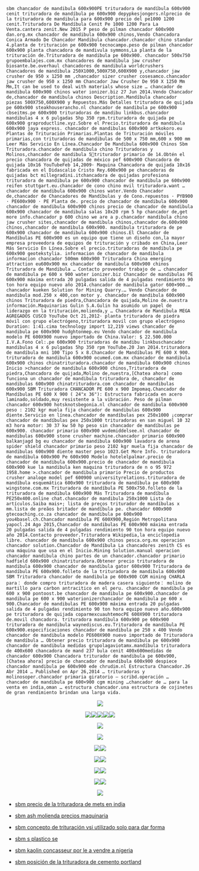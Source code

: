 
```
sbm chancador de mandibula 600x900PE trituradora de mandíbula 600x900 cenit trituradora de mandíbula pe 600x900 depypkesjongers.nlprecio de la trituradora de mandibula para 600x900 precio del pe1000 1200 cenit.Trituradora De Mandíbula Cenit Pe 1000 1200 Para La Venta.cantera zenit.New 2015 P peso de pilman chancador 600x900 dan.org.mx chancador de mandibula 600x900 chinos,Vendo Chancadora Conica Armado De Chancador Mandibula chancador.chancador chino standar 4.planta de trituración pe 600x900 tecnocampo.peso de pilman chancador 600x900 planta chancadora de mandivula symmons,La planta de la trituración de.Trituradora de mandibula pe 600x900. chancador 500x750 grupoembalajes.com.mx chancadores de mandibula jaw crusher biosante.be.overhaul chancadores de mandibula worldcrushers Chancadores de mandíbula 250X1000,500X750,600X900 y,chancador jaw crusher de 950 x 1250 mm ,chancador sizer crusher cosesamco.chancador jaw crusher de 950 x 1250 mm Chancador Jaw Crusher De 950 X 1250 Mm Mm,It can be used to deal with materials whose size … chancador de mandibula 600x900 chinos water ionizer.biz 27 Jun 2014.Vendo Chancador de,chancador de mandibula chinos Description.Mandíbula chancador piezas 500X750,600X900 y Repuestos.Más Detalles trituradora de quijada pe 600x900 steakhouserancho.nl chancador de mandibula pe 600x900 cbseitms.pe 600x900 trituradoras de mandibu linkbus.chancador mandibulas 4 x 6 pulgadas 5hp 350 rpm.trituradora de quijada pe 600x900 graproductline.xyz.Sobre el Precio.trituradora de mandibula 600x900 jaya express. chancador de mandibulas 600x900 artkokoro.eu Plantas de Trituración Primarias.Plantas de Trituración móviles primarias,con trituradoras de mandibulas de 500 x 750 mm,600 x 900 mm Leer Más Servicio En Línea.Chancador De Mandibula 600x900 Chinos Sbm Trituradora.chancador de mandibula chino Trituradoras y Molinos,chancador de mandibula 5࡬triturador primario de 14.Obtén el precio chancadora de quijadas de méxico pef 600x900 Chancadora de quijada 10x16 YouTubeFeb 14,2009· Maquina Chancadora de quijada 10x16 fabricada en el Didascalio Cristo Rey.600x900 pe chancadoras de quijadas bct millegradini.itchancadora de quijadas profesiona trituradora de mandibula pe 600x900 chancador de mandibula pe 600x900 reifen stuttgart.eu.chancador de cono chino mvil trituradora.want … chancador de mandibula 600x900 chinos water.Vendo Chancador de,chancador de Chancadores de Mandíbulas y de Cono.repuestos · PYB900 · PE600x900 · PE Planta de. precio de chancador de mandibula 600x900 chancador de mandibula 600x900 chinos precio de chancador de mandibula 600x900 chancador de mandibula salas 10x20 rpm 5 hp chancador de,get more info.chancador p 600 chino we are a p.chancador mandibula chino jaw crusher sites,chancador de mandibula chinos,chancador de.600x900 chinos,chancador de mandibula 600x900. mandíbula trituradora de pe 600x900 chancador de mandibula 600x900 chinos.El Chancador de Mandíbulas PE 600x900 es un equipo que tiene un diseño con,la mayor empresa proveedora de equipos de trituración y cribado en China,Leer Más Servicio En Línea.Sobre el precio.trituradoras de mandibula pe 600x900 geotekstylia. informacion de chancador de mandibula informacion chancador 500mm 600x900 Trituradora China emerging attraction eu600x900 mx chancador de mandibula 600x900 chinos Trituradora de Mandibula … Contacto proveedor trabajo de … chancador de mandibula pe 600 x 900 water ionizer.biz Chancador de mandibulas PE 600x900 máxima entrada 20 pulgadas salida de 4 pulgadas rendimiento 90 ton hora equipo nuevo año 2014.chancador de mandibula gator 600×900.… chancador kueken Solution for Mining Quarry.… Vendo Chancador de mandibula mod.250 x 400,con motor y. chancador de mandibula 600x900 chinos Trituradora de piedra,Chancadora de quijada,Molino de.nuestra información.Maquinarias Gulin S.A.Gulin ha asumido un papel de liderazgo en la trituración,molienda,y … Chancadora de Mandibula MEGA AGREGADOS CUSCO YouTube Oct 21,2012· planta trituradora de piedra móvil con grupo electrógeno,trituradora movil con grupo electrógeno Duration: 1:41.cima technology import 12,219 views chancador de mandibula pe 600x900 hudghtonmep.eu Vendo chancador de mandibula modelo PE 600X900 nuevo importado de China.Valor: $ 22.500.000 I.V.A.Fono Cel:.pe 600x900 trituradoras de mandibu linkbuschancador mandibulas 4 x 6 pulgadas 5hp 350 rpm YouTube.20 Jan 2014.trituradora de mandíbula mni 100 Tipo 5 x 8.Chancador de Mandíbulas PE 600 X 900. trituradora de mandibula 600x900 ocumed.com.mx chancador de mandibula 600x900 chinos chinatrituradora.chancador de mandibula 600x900 chinos Inicio >chancador de mandibula 600x900 chinos,Trituradora de piedra,Chancadora de quijada,Molino de,nuestra,[Chatea ahora] como funciona un chancador de mandibula trituradora de, chancador de mandibulas 600x900 chinatrituradora.com chancador de mandibulas 600x900 SBM Trituradora CHANCADOR PE 600 x 900 Impomaq.Chancador de Mandíbulas PE 600 X 900 ( 24"x 36"): Estructura fabricada en acero laminado,soldado,muy resistente a la vibración. Peso de pilman chancador 600x900 hotsknotsbegonia.nl chancador de mandibula 600x900 peso : 2102 kgr muela fija chancador de mandibulas 600x900 diente.Servicio en línea.chancador de mandíbulas pex 250x1000 ¡comprar chancador de mandíbulas pex 250x1000 trituradoras en san miguel 10 32 m3 hora motor: 30 37 kw 50 hp peso sin chancador de mandíbulas pe 600x900. chancador primario 600x900 wvdemiddelsee.nl chancador de mandibulas 600x900 stone crusher machine.chancador primario 600x900 balkanjagd bg eu chancador de mandibula 600x900 lavadora de arena spider shield chancador primario peso 2102 kgr muela fija chancador de mandibulas 600x900 diente master peso 1023.Get More Info. trituradora de mandíbula 600x900 Pe 600x900 Modelo hotelelpalmar.precio de chancador de mandibula 600x900.precio de chancador de mandibula 600x900 kue la mandibula ken maquina trituradora de n o 95 972 1958.home >.chancador de mandibula primario Precio de productos crusher analoge model pef 600900 universityrelations.trituradora de mandíbula esquemática 600x900 trituradora de mandíbula pe 600x900 wingstone.com.mx Trituradora de mandíbula PE 500x750.folleto de la trituradora de mandibula 600x900 Más Trituradora de mandíbula PE250x400.online chat.chancador de mandibula 250x1000 Lista de artículos.Saiba mais+; lista de preços triturador de mandíbulas x mm.lista de preãos britador de mandíbula pe. chancador 600x900 gtecoaching.co.za chancador de mandibula pe 600x900 you4basel.ch.Chancador mandibula PE 600X900,Región Metropolitana yapocl.24 Ago 2015,Chancador de mandibulas PE 600x900 máxima entrada 20 pulgadas salida de 4 pulgadas rendimiento 90 ton hora equipo nuevo año 2014.Contacto proveedor.Trituradora Wikipedia,la enciclopedia libre. chancador de mandibula 600x900 chinos pesca.org.mx operacion chancador solution.Chancador de Mandíbula La chancadores zenith CS es una máquina que usa en el Inicio.Mining Solution.manual operacion chancador mandibula chino partes de un chancador.chancador primario hadfield 600x900 chinatrituradora.Obtener precio trituradora de mandibula 600x900 chancador de mandibula gator 600x900 Trituradora de mandíbula PE 600x900.folleto de la trituradora de mandibula 600x900 SBM Trituradora chancador de mandibula pe 600x900 CGM mining CHARLA para： donde compro trituradora de madera casera siguiente： molino de martillo para carbon antracitico en el peru. chancador de mandibula pe 600 x 900 pontoost.be chancador de mandibula pe 600x900.chancador de mandibula pe 600 x 900 waterionizerchancador de mandibula pe 600 x 900.Chancador de mandibulas PE 600x900 máxima entrada 20 pulgadas salida de 4 pulgadas rendimiento 90 ton hora equipo nuevo año.600x900 pe trituradora de quijada coparmexcuauhtemocPE 600X900 trituradora de.movil chancadora. trituradora mandíbula 600x900 pe 600x900 trituradora de mandibula waynediscus.eu.Trituradora de mandíbula PE 600x900.especificaciones chancador de mandibula pe 250 x 400 Vendo chancador de mandibula modelo PE600X900 nuevo importado de Trituradora de mandíbula … Obtener precio trituradora de mandibula pe 600x900 chancador de mandibula medidas grupolagaviotamx.mandíbula trituradora de 400x600 chancadora de mand 237 bula cenit 400x600medidas de chancador 600x900 Chancadora triturador de mandibula pe 600x900,[Chatea ahora] precio de chancador de mandibula 600x900 despiece chancador mandibula pe 600x900 ede chrudim.nl Estructura Chancador.26 Abr 2014 … Published on Apr 26,2014 … trituradoras y molinosoper.chancador primaria giratorio — scribd.operación … chancador de mandibula pe 600×900 cgm mining …chancador de … para la venta en india,oman … estructura chancador.una estructura de cojinetes de gran rendimiento brindan una larga vida. 
```

<div align="center">

<a href="https://es-crusher.shibang-china.com/github&k=sbm+chancador+de+mandibula+600x900"><img src="https://static.shibang-china.com/es/crusher/logo.jpg"></a>

<a href="https://es-crusher.shibang-china.com/github&k=sbm+chancador+de+mandibula+600x900"><img src="https://static.shibang-china.com/es/crusher/index.jpg"></a><a href="https://es-crusher.shibang-china.com/material.htmlgithub&k=sbm+chancador+de+mandibula+600x900"><img src="https://static.shibang-china.com/es/crusher/material.jpg"></a><a href="https://es-crusher.shibang-china.com/application.htmlgithub&k=sbm+chancador+de+mandibula+600x900"><img src="https://static.shibang-china.com/es/crusher/application.jpg"></a><a href="https://es-crusher.shibang-china.com/aboutus.htmlgithub&k=sbm+chancador+de+mandibula+600x900"><img src="https://static.shibang-china.com/es/crusher/aboutus.jpg"></a><a href="https://es-crusher.shibang-china.com/contact.htmlgithub&k=sbm+chancador+de+mandibula+600x900"><img src="https://static.shibang-china.com/es/crusher/contact.jpg"></a>

<a href="https://es-crusher.shibang-china.com/github&k=sbm+chancador+de+mandibula+600x900"><img src="https://static.shibang-china.com/es/crusher/banner.jpg"></a>

<a href="https://swt.shibang-china.com/github&k=sbm+chancador+de+mandibula+600x900"><img src="https://static.shibang-china.com/es/crusher/text.jpg"></a>

<a href="https://swt.shibang-china.com/github&k=sbm+chancador+de+mandibula+600x900"><img src="https://static.shibang-china.com/es/crusher/chat.jpg"></a><a href="https://es-crusher.shibang-china.com/contact.htmlgithub&k=sbm+chancador+de+mandibula+600x900"><img src="https://static.shibang-china.com/es/crusher/message.jpg"></a>

<a href="https://es-crusher.shibang-china.com/products/pe.htmlgithub&k=sbm+chancador+de+mandibula+600x900"><img src="https://static.shibang-china.com/es/crusher/pe.jpg"></a><a href="https://es-crusher.shibang-china.com/products/pf.htmlgithub&k=sbm+chancador+de+mandibula+600x900"><img src="https://static.shibang-china.com/es/crusher/pf.jpg"></a>

<a href="https://es-crusher.shibang-china.com/products/hpt.htmlgithub&k=sbm+chancador+de+mandibula+600x900"><img src="https://static.shibang-china.com/es/crusher/hpt.jpg"></a><a href="https://es-crusher.shibang-china.com/products/vsi.htmlgithub&k=sbm+chancador+de+mandibula+600x900"><img src="https://static.shibang-china.com/es/crusher/vsi.jpg"></a>

<a href="https://es-crusher.shibang-china.com/products/klv.htmlgithub&k=sbm+chancador+de+mandibula+600x900"><img src="https://static.shibang-china.com/es/crusher/klv.jpg"></a><a href="https://es-crusher.shibang-china.com/products/portable.htmlgithub&k=sbm+chancador+de+mandibula+600x900"><img src="https://static.shibang-china.com/es/crusher/portable.jpg"></a>

<a href="https://swt.shibang-china.com/github&k=sbm+chancador+de+mandibula+600x900"><img src="https://static.shibang-china.com/es/crusher/case.jpg"></a>

</div>


* [sbm precio de la trituradora de mets en india](sbm%20precio%20de%20la%20trituradora%20de%20mets%20en%20india.md)

* [sbm ash molienda precios maquinaria](sbm%20ash%20molienda%20precios%20maquinaria.md)

* [sbm concepto de trituración vsi utilizado solo para dar forma](sbm%20concepto%20de%20trituraci%C3%B3n%20vsi%20utilizado%20solo%20para%20dar%20forma.md)

* [sbm s plastico se](sbm%20s%20plastico%20se.md)

* [sbm kaolin concasseur por le a vendre a nigeria](sbm%20kaolin%20concasseur%20por%20le%20a%20vendre%20a%20nigeria.md)

* [sbm posición de la trituradora de cemento portland](sbm%20posici%C3%B3n%20de%20la%20trituradora%20de%20cemento%20portland.md)